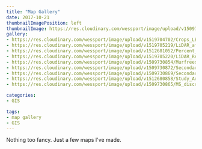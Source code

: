 ```yaml
---
title: "Map Gallery"
date: 2017-10-21
thumbnailImagePosition: left
thumbnailImage: https://res.cloudinary.com/wessport/image/upload/v1509732391/geoalchemist_logo_kiwwbn.png
gallery:
- https://res.cloudinary.com/wessport/image/upload/v1519704702/Crops_LBCW_new_zfdse7.png
- https://res.cloudinary.com/wessport/image/upload/v1519705219/LiDAR_aftt25.png
- https://res.cloudinary.com/wessport/image/upload/v1512681052/Percent_Diff_Multi_long_poop8x.png "Percent_Difference"
- https://res.cloudinary.com/wessport/image/upload/v1519705220/LiDAR_Returns_otyuun.png
- https://res.cloudinary.com/wessport/image/upload/v1509730854/Murfreesboro_Average_Daily_Traffic_Map_for_2015_qfwpol.png "Traffic"
- https://res.cloudinary.com/wessport/image/upload/v1509730872/Secondary_Climate_Stations_Thiessen_yyijot.png "Thiessen"
- https://res.cloudinary.com/wessport/image/upload/v1509730869/Secondary_Climate_Stations_Buffer_cue2j3.png "Climate_Stations"
- https://res.cloudinary.com/wessport/image/upload/v1512680858/Study_Area_MS_3_jptl35.png "Big_Sunflower"
- https://res.cloudinary.com/wessport/image/upload/v1509730865/MS_discretized_c5yegb.png "Discretized"

categories:
- GIS

tags:
- map gallery
- GIS
---
```


Nothing too fancy. Just a few maps I've made.

<!--more-->
